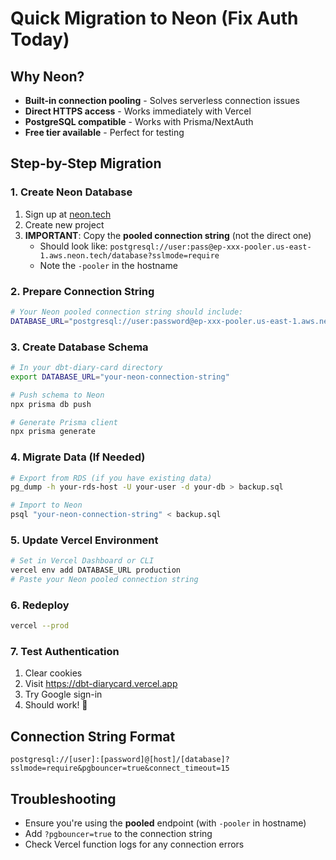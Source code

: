# Quick Migration to Neon (Fix Auth Today)

## Why Neon?
- **Built-in connection pooling** - Solves serverless connection issues
- **Direct HTTPS access** - Works immediately with Vercel
- **PostgreSQL compatible** - Works with Prisma/NextAuth
- **Free tier available** - Perfect for testing

## Step-by-Step Migration

### 1. Create Neon Database
1. Sign up at [neon.tech](https://neon.tech)
2. Create new project
3. **IMPORTANT**: Copy the **pooled connection string** (not the direct one)
   - Should look like: `postgresql://user:pass@ep-xxx-pooler.us-east-1.aws.neon.tech/database?sslmode=require`
   - Note the `-pooler` in the hostname

### 2. Prepare Connection String
```bash
# Your Neon pooled connection string should include:
DATABASE_URL="postgresql://user:password@ep-xxx-pooler.us-east-1.aws.neon.tech/database?sslmode=require&pgbouncer=true&connect_timeout=15"
```

### 3. Create Database Schema
```bash
# In your dbt-diary-card directory
export DATABASE_URL="your-neon-connection-string"

# Push schema to Neon
npx prisma db push

# Generate Prisma client
npx prisma generate
```

### 4. Migrate Data (If Needed)
```bash
# Export from RDS (if you have existing data)
pg_dump -h your-rds-host -U your-user -d your-db > backup.sql

# Import to Neon
psql "your-neon-connection-string" < backup.sql
```

### 5. Update Vercel Environment
```bash
# Set in Vercel Dashboard or CLI
vercel env add DATABASE_URL production
# Paste your Neon pooled connection string
```

### 6. Redeploy
```bash
vercel --prod
```

### 7. Test Authentication
1. Clear cookies
2. Visit https://dbt-diarycard.vercel.app
3. Try Google sign-in
4. Should work! 🎉

## Connection String Format
```
postgresql://[user]:[password]@[host]/[database]?sslmode=require&pgbouncer=true&connect_timeout=15
```

## Troubleshooting
- Ensure you're using the **pooled** endpoint (with `-pooler` in hostname)
- Add `?pgbouncer=true` to the connection string
- Check Vercel function logs for any connection errors
